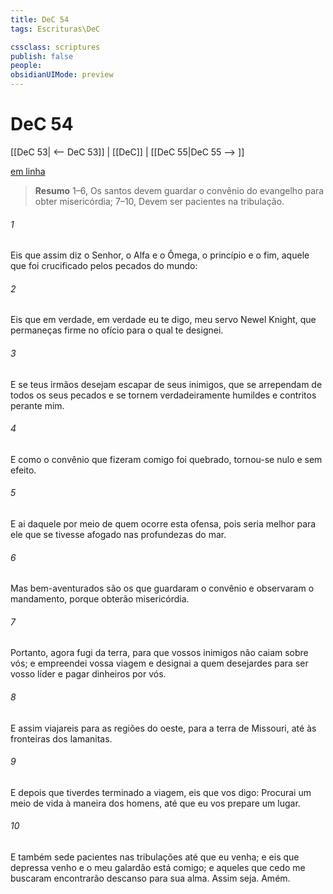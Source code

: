 ```yaml
---
title: DeC 54
tags: Escrituras\DeC

cssclass: scriptures
publish: false
people:
obsidianUIMode: preview
---
```


# DeC 54
[[DeC 53| <-- DeC 53]] | [[DeC]] | [[DeC 55|DeC 55 --> ]]

[em linha](https://churchofjesuschrist.org/study/scriptures/dc-testament/dc/54?lang=por)

> __Resumo__
1–6, Os santos devem guardar o convênio do evangelho para obter misericórdia; 7–10, Devem ser pacientes na tribulação.

###### 1 
Eis que assim diz o Senhor, o Alfa e o Ômega, o princípio e o fim, aquele que foi crucificado pelos pecados do mundo:

###### 2 
Eis que em verdade, em verdade eu te digo, meu servo Newel Knight, que permaneças firme no ofício para o qual te designei.

###### 3 
E se teus irmãos desejam escapar de seus inimigos, que se arrependam de todos os seus pecados e se tornem verdadeiramente humildes e contritos perante mim.

###### 4 
E como o convênio que fizeram comigo foi quebrado, tornou-se nulo e sem efeito.

###### 5 
E ai daquele por meio de quem ocorre esta ofensa, pois seria melhor para ele que se tivesse afogado nas profundezas do mar.

###### 6 
Mas bem-aventurados são os que guardaram o convênio e observaram o mandamento, porque obterão misericórdia.

###### 7 
Portanto, agora fugi da terra, para que vossos inimigos não caiam sobre vós; e empreendei vossa viagem e designai a quem desejardes para ser vosso líder e pagar dinheiros por vós.

###### 8 
E assim viajareis para as regiões do oeste, para a terra de Missouri, até às fronteiras dos lamanitas.

###### 9 
E depois que tiverdes terminado a viagem, eis que vos digo: Procurai um meio de vida à maneira dos homens, até que eu vos prepare um lugar.

###### 10 
E também sede pacientes nas tribulações até que eu venha; e eis que depressa venho e o meu galardão está comigo; e aqueles que cedo me buscaram encontrarão descanso para sua alma. Assim seja. Amém.


